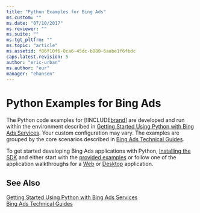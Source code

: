```yaml
---
title: "Python Examples for Bing Ads"
ms.custom: ""
ms.date: "07/10/2017"
ms.reviewer: ""
ms.suite: ""
ms.tgt_pltfrm: ""
ms.topic: "article"
ms.assetid: f86f10f6-0ca6-45dc-b880-6aabe1f6fbdc
caps.latest.revision: 5
author: "eric-urban"
ms.author: "eur"
manager: "ehansen"
---
```

# Python Examples for Bing Ads
The Python code examples for [!INCLUDE[brand](../../concepts/includes/brand.md)] are developed and run within the environment described in [Getting Started Using Python with Bing Ads Services](../../concepts/get-started/getting-started-using-python-with-bing-ads-services.md). Your custom configuration may vary. The examples are grouped by the core scenarios described in [Bing Ads Technical Guides](../../concepts/bing-ads-technical-guides.md).

To get started developing Bing Ads applications with Python, [Installing the SDK](../../concepts/get-started/getting-started-using-python-with-bing-ads-services.md#installation) and either start with the [provided examples](http://go.microsoft.com/fwlink/?LinkId=529184) or follow one of the application walkthroughs for a [Web](../../concepts/get-started/walkthrough-bing-ads-web-application-in-python.md) or [Desktop](../../concepts/get-started/walkthrough-bing-ads-desktop-application-in-python.md) application.

## See Also
[Getting Started Using Python with Bing Ads Services](../../concepts/get-started/getting-started-using-python-with-bing-ads-services.md)  
[Bing Ads Technical Guides](../../concepts/bing-ads-technical-guides.md)  

